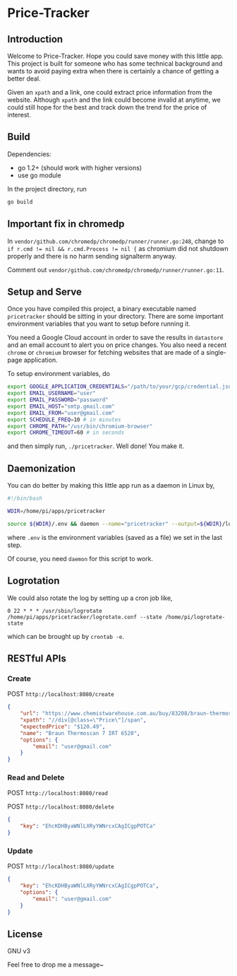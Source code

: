 # Price-Tracker

## Introduction

Welcome to Price-Tracker. Hope you could save money with this little app. This project is built for someone who has some technical background and wants to avoid paying extra when there is certainly a chance of getting a better deal.

Given an `xpath` and a link, one could extract price information from the website. Although `xpath` and the link could become invalid at anytime, we could still hope for the best and track down the trend for the price of interest.

## Build

Dependencies:

- go 1.2+ (should work with higher versions)
- use go module

In the project directory, run

```bash
go build
```

## Important fix in chromedp

In `vendor/github.com/chromedp/chromedp/runner/runner.go:248`, change to `if r.cmd != nil && r.cmd.Process != nil {` as chromium did not shutdown properly and there is no harm sending signalterm anyway.

Comment out `vendor/github.com/chromedp/chromedp/runner/runner.go:11`.

## Setup and Serve

Once you have compiled this project, a binary executable named `pricetracker` should be sitting in your directory. There are some important environment variables that you want to setup before running it.

You need a Google Cloud account in order to save the results in `datastore` and an email account to alert you on price changes. You also need a recent `chrome` or `chromium` browser for fetching websites that are made of a single-page application.

To setup environment variables, do

```bash
export GOOGLE_APPLICATION_CREDENTIALS="/path/to/your/gcp/credential.json"
export EMAIL_USERNAME="user"
export EMAIL_PASSWORD="password"
export EMAIL_HOST="smtp.gmail.com"
export EMAIL_FROM="user@gmail.com"
export SCHEDULE_FREQ=10 # in minutes
export CHROME_PATH="/usr/bin/chromium-browser"
export CHROME_TIMEOUT=60 # in seconds
```

and then simply run, `./pricetracker`. Well done! You make it.

## Daemonization

You can do better by making this little app run as a daemon in Linux by,

```bash
#!/bin/bash

WDIR=/home/pi/apps/pricetracker

source ${WDIR}/.env && daemon --name="pricetracker" --output=${WDIR}/log ${WDIR}/pricetracker
```

where `.env` is the environment variables (saved as a file) we set in the last step.

Of course, you need `daemon` for this script to work.

## Logrotation

We could also rotate the log by setting up a cron job like,

```
0 22 * * * /usr/sbin/logrotate /home/pi/apps/pricetracker/logrotate.conf --state /home/pi/logrotate-state
```

which can be brought up by `crontab -e`.

## RESTful APIs

### Create

POST `http://localhost:8080/create`

```json
{
	"url": "https://www.chemistwarehouse.com.au/buy/83208/braun-thermoscan-7-irt-6520",
	"xpath": "//div[@class=\"Price\"]/span",
	"expectedPrice": "$120.49",
	"name": "Braun Thermoscan 7 IRT 6520",
	"options": {
		"email": "user@gmail.com"
	}
}
```

### Read and Delete

POST `http://localhost:8080/read`

POST `http://localhost:8080/delete`

```json
{
	"key": "EhcKDHByaWNlLXRyYWNrcxCAgICgpPOTCa"
}
```

### Update

POST `http://localhost:8080/update`

```json
{
	"key": "EhcKDHByaWNlLXRyYWNrcxCAgICgpPOTCa",
	"options": {
		"email": "user@gmail.com"
	}
}
```
## License

GNU v3

Feel free to drop me a message~